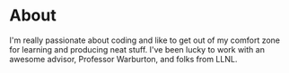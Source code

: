 # About

I'm really passionate about coding and like to get out of my comfort zone for learning and producing neat stuff.
I've been lucky to work with an awesome advisor, Professor Warburton, and folks from LLNL.
